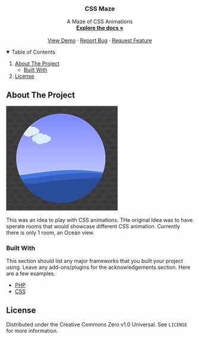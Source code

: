 <!--
*** I am Using the Best-README-Template. It can be found here: https://github.com/othneildrew/Best-README-Template
-->

<!-- PROJECT LOGO -->
<br />
<p align="center">
  <!-- <a href="https://github.com/SirCrumpit/CSS-Maze/">
    <img src="images/logo.png" alt="Logo" width="80" height="80">
  </a>-->

  <h3 align="center">CSS Maze</h3>

  <p align="center">
    A Maze of CSS Animations
    <br />
    <a href="https://github.com/SirCrumpit/CSS-Maze/"><strong>Explore the docs »</strong></a>
    <br />
    <br />
    <a href="https://www.arcadetoken.net/josh/maze/1/">View Demo</a>
    ·
    <a href="https://github.com/SirCrumpit/CSS-Maze/issues">Report Bug</a>
    ·
    <a href="https://github.com/SirCrumpit/CSS-Maze/issues">Request Feature</a>
  </p>
</p>

<!-- TABLE OF CONTENTS -->
<details open="open">
  <summary>Table of Contents</summary>
  <ol>
    <li>
      <a href="#about-the-project">About The Project</a>
      <ul>
        <li><a href="#built-with">Built With</a></li>
      </ul>
    </li>
    <li><a href="#license">License</a></li>
  </ol>
</details>

<!-- ABOUT THE PROJECT -->
## About The Project

[![Product Name Screen Shot][product-screenshot]](https://www.arcadetoken.net/josh/maze/1/)

This was an idea to play with CSS animations. THe original Idea was to have sperate rooms that would showcase different CSS animation. Currently there is only 1 room, an Ocean view. 

### Built With

This section should list any major frameworks that you built your project using. Leave any add-ons/plugins for the acknowledgements section. Here are a few examples.
* [PHP](https://www.php.net/)
* [CSS](https://www.w3.org/TR/CSS/#css)

## License

Distributed under the Creative Commons Zero v1.0 Universal. See `LICENSE` for more information.

<!-- MARKDOWN LINKS & IMAGES -->
<!-- https://www.markdownguide.org/basic-syntax/#reference-style-links -->
[product-screenshot]: images/Capture.JPG
